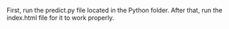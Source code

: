 First, run the predict.py file located in the Python folder. After that, run the index.html file for it to work properly.
